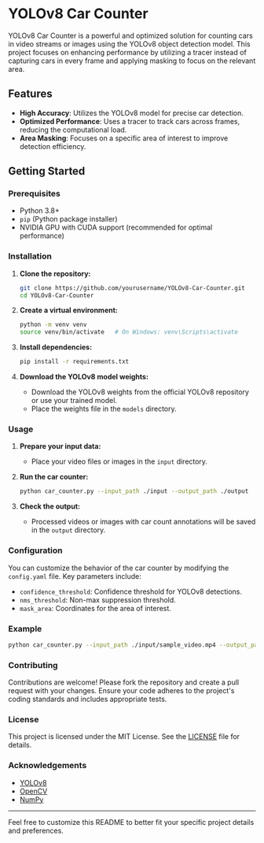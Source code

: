# YOLOv8 Car Counter

YOLOv8 Car Counter is a powerful and optimized solution for counting cars in video streams or images using the YOLOv8 object detection model. This project focuses on enhancing performance by utilizing a tracer instead of capturing cars in every frame and applying masking to focus on the relevant area.

## Features

- **High Accuracy**: Utilizes the YOLOv8 model for precise car detection.
- **Optimized Performance**: Uses a tracer to track cars across frames, reducing the computational load.
- **Area Masking**: Focuses on a specific area of interest to improve detection efficiency.

## Getting Started

### Prerequisites

- Python 3.8+
- `pip` (Python package installer)
- NVIDIA GPU with CUDA support (recommended for optimal performance)

### Installation

1. **Clone the repository:**
   ```sh
   git clone https://github.com/yourusername/YOLOv8-Car-Counter.git
   cd YOLOv8-Car-Counter
   ```

2. **Create a virtual environment:**
   ```sh
   python -m venv venv
   source venv/bin/activate   # On Windows: venv\Scripts\activate
   ```

3. **Install dependencies:**
   ```sh
   pip install -r requirements.txt
   ```

4. **Download the YOLOv8 model weights:**
   - Download the YOLOv8 weights from the official YOLOv8 repository or use your trained model.
   - Place the weights file in the `models` directory.

### Usage

1. **Prepare your input data:**
   - Place your video files or images in the `input` directory.

2. **Run the car counter:**
   ```sh
   python car_counter.py --input_path ./input --output_path ./output
   ```

3. **Check the output:**
   - Processed videos or images with car count annotations will be saved in the `output` directory.

### Configuration

You can customize the behavior of the car counter by modifying the `config.yaml` file. Key parameters include:

- `confidence_threshold`: Confidence threshold for YOLOv8 detections.
- `nms_threshold`: Non-max suppression threshold.
- `mask_area`: Coordinates for the area of interest.

### Example

```sh
python car_counter.py --input_path ./input/sample_video.mp4 --output_path ./output
```

### Contributing

Contributions are welcome! Please fork the repository and create a pull request with your changes. Ensure your code adheres to the project's coding standards and includes appropriate tests.

### License

This project is licensed under the MIT License. See the [LICENSE](LICENSE) file for details.

### Acknowledgements

- [YOLOv8](https://github.com/ultralytics/yolov8)
- [OpenCV](https://opencv.org/)
- [NumPy](https://numpy.org/)

---

Feel free to customize this README to better fit your specific project details and preferences.
